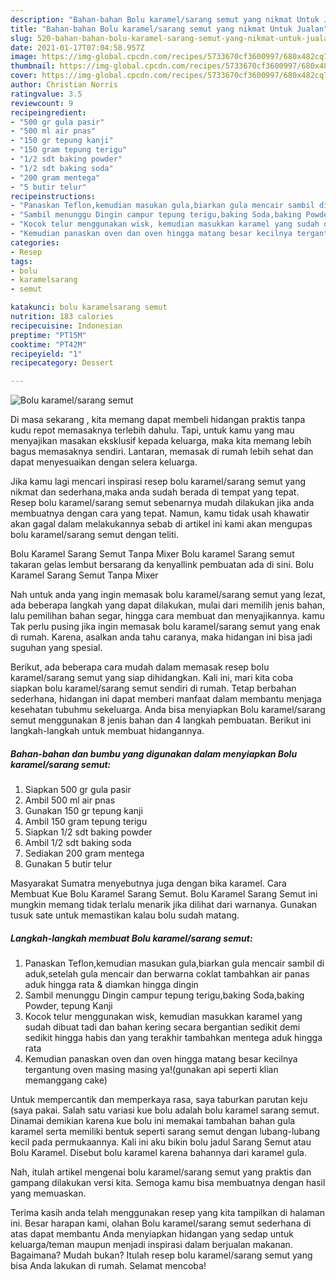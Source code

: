```yaml
---
description: "Bahan-bahan Bolu karamel/sarang semut yang nikmat Untuk Jualan"
title: "Bahan-bahan Bolu karamel/sarang semut yang nikmat Untuk Jualan"
slug: 520-bahan-bahan-bolu-karamel-sarang-semut-yang-nikmat-untuk-jualan
date: 2021-01-17T07:04:58.957Z
image: https://img-global.cpcdn.com/recipes/5733670cf3600997/680x482cq70/bolu-karamelsarang-semut-foto-resep-utama.jpg
thumbnail: https://img-global.cpcdn.com/recipes/5733670cf3600997/680x482cq70/bolu-karamelsarang-semut-foto-resep-utama.jpg
cover: https://img-global.cpcdn.com/recipes/5733670cf3600997/680x482cq70/bolu-karamelsarang-semut-foto-resep-utama.jpg
author: Christian Norris
ratingvalue: 3.5
reviewcount: 9
recipeingredient:
- "500 gr gula pasir"
- "500 ml air pnas"
- "150 gr tepung kanji"
- "150 gram tepung terigu"
- "1/2 sdt baking powder"
- "1/2 sdt baking soda"
- "200 gram mentega"
- "5 butir telur"
recipeinstructions:
- "Panaskan Teflon,kemudian masukan gula,biarkan gula mencair sambil di aduk,setelah gula mencair dan berwarna coklat tambahkan air panas aduk hingga rata &amp; diamkan hingga dingin"
- "Sambil menunggu Dingin campur tepung terigu,baking Soda,baking Powder, tepung Kanji"
- "Kocok telur menggunakan wisk, kemudian masukkan karamel yang sudah dibuat tadi dan bahan kering secara bergantian sedikit demi sedikit hingga habis dan yang terakhir tambahkan mentega aduk hingga rata"
- "Kemudian panaskan oven dan oven hingga matang besar kecilnya tergantung oven masing masing ya!(gunakan api seperti klian memanggang cake)"
categories:
- Resep
tags:
- bolu
- karamelsarang
- semut

katakunci: bolu karamelsarang semut 
nutrition: 183 calories
recipecuisine: Indonesian
preptime: "PT15M"
cooktime: "PT42M"
recipeyield: "1"
recipecategory: Dessert

---
```



![Bolu karamel/sarang semut](https://img-global.cpcdn.com/recipes/5733670cf3600997/680x482cq70/bolu-karamelsarang-semut-foto-resep-utama.jpg)

Di masa  sekarang , kita memang dapat membeli hidangan praktis tanpa kudu repot memasaknya terlebih dahulu. Tapi, untuk kamu yang mau menyajikan masakan eksklusif kepada keluarga, maka kita memang lebih bagus memasaknya sendiri. Lantaran, memasak di rumah lebih sehat dan dapat menyesuaikan dengan selera keluarga.

Jika kamu lagi mencari inspirasi resep bolu karamel/sarang semut yang nikmat dan sederhana,maka anda sudah berada di tempat yang tepat. Resep bolu karamel/sarang semut  sebenarnya mudah dilakukan jika anda membuatnya dengan cara yang tepat. Namun, kamu tidak usah khawatir akan gagal dalam melakukannya 
sebab di artikel ini kami akan mengupas bolu karamel/sarang semut dengan teliti.  

Bolu Karamel Sarang Semut Tanpa Mixer Bolu karamel Sarang semut takaran gelas lembut bersarang da kenyallink pembuatan ada di sini. Bolu Karamel Sarang Semut Tanpa Mixer

Nah untuk anda yang ingin memasak bolu karamel/sarang semut yang lezat, ada beberapa langkah yang dapat dilakukan, mulai dari memilih jenis bahan, lalu pemilihan bahan segar, hingga cara membuat dan menyajikannya. kamu Tak perlu pusing jika ingin memasak bolu karamel/sarang semut yang enak di rumah. Karena, asalkan anda  tahu caranya, maka hidangan ini bisa jadi suguhan yang spesial.

Berikut, ada beberapa cara mudah dalam memasak resep bolu karamel/sarang semut yang siap dihidangkan. Kali ini, mari kita coba siapkan bolu karamel/sarang semut sendiri di rumah. Tetap berbahan sederhana, hidangan ini dapat memberi manfaat dalam membantu menjaga kesehatan tubuhmu sekeluarga. Anda bisa menyiapkan Bolu karamel/sarang semut menggunakan 8 jenis bahan dan 4 langkah pembuatan. Berikut ini langkah-langkah untuk membuat hidangannya.

<!--inarticleads1-->

##### Bahan-bahan dan bumbu yang digunakan dalam menyiapkan Bolu karamel/sarang semut:

1. Siapkan 500 gr gula pasir
1. Ambil 500 ml air pnas
1. Gunakan 150 gr tepung kanji
1. Ambil 150 gram tepung terigu
1. Siapkan 1/2 sdt baking powder
1. Ambil 1/2 sdt baking soda
1. Sediakan 200 gram mentega
1. Gunakan 5 butir telur


Masyarakat Sumatra menyebutnya juga dengan bika karamel. Cara Membuat Kue Bolu Karamel Sarang Semut. Bolu Karamel Sarang Semut ini mungkin memang tidak terlalu menarik jika dilihat dari warnanya. Gunakan tusuk sate untuk memastikan kalau bolu sudah matang. 

<!--inarticleads2-->

##### Langkah-langkah membuat Bolu karamel/sarang semut:

1. Panaskan Teflon,kemudian masukan gula,biarkan gula mencair sambil di aduk,setelah gula mencair dan berwarna coklat tambahkan air panas aduk hingga rata &amp; diamkan hingga dingin
1. Sambil menunggu Dingin campur tepung terigu,baking Soda,baking Powder, tepung Kanji
1. Kocok telur menggunakan wisk, kemudian masukkan karamel yang sudah dibuat tadi dan bahan kering secara bergantian sedikit demi sedikit hingga habis dan yang terakhir tambahkan mentega aduk hingga rata
1. Kemudian panaskan oven dan oven hingga matang besar kecilnya tergantung oven masing masing ya!(gunakan api seperti klian memanggang cake)


Untuk mempercantik dan memperkaya rasa, saya taburkan parutan keju (saya pakai. Salah satu variasi kue bolu adalah bolu karamel sarang semut. Dinamai demikian karena kue bolu ini memakai tambahan bahan gula karamel serta memiliki bentuk seperti sarang semut dengan lubang-lubang kecil pada permukaannya. Kali ini aku bikin bolu jadul Sarang Semut atau Bolu Karamel. Disebut bolu karamel karena bahannya dari karamel gula. 

Nah, itulah artikel mengenai  bolu karamel/sarang semut  yang praktis dan gampang dilakukan versi kita. Semoga kamu bisa membuatnya dengan hasil yang memuaskan. 

Terima kasih anda telah menggunakan resep yang kita tampilkan di halaman ini. Besar harapan kami, olahan  Bolu karamel/sarang semut sederhana di atas dapat membantu Anda menyiapkan hidangan yang sedap untuk keluarga/teman maupun menjadi inspirasi dalam berjualan makanan. Bagaimana? Mudah bukan? Itulah resep bolu karamel/sarang semut yang bisa Anda lakukan di rumah. Selamat mencoba!

